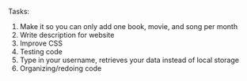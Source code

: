 Tasks:

1. Make it so you can only add one book, movie, and song per month
2. Write description for website
3. Improve CSS
4. Testing code
5. Type in your username, retrieves your data instead of local storage
6. Organizing/redoing code
